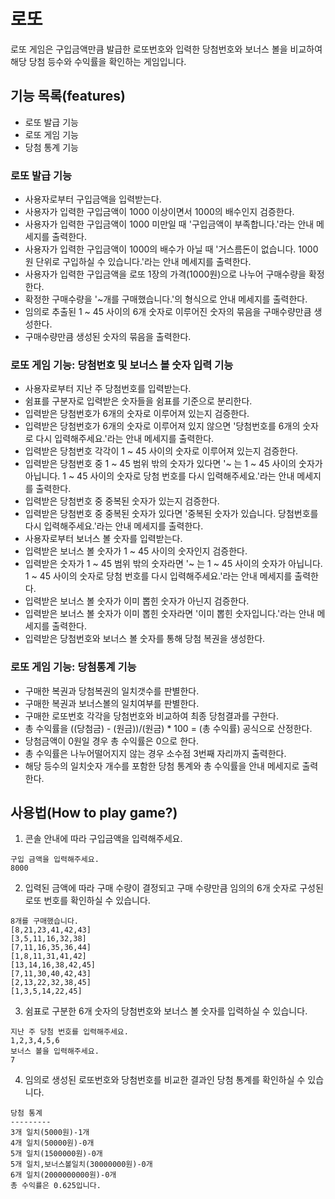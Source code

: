# 로또

로또 게임은 구입금액만큼 발급한 로또번호와 입력한 당첨번호와 보너스 볼을 비교하여 해당 당첨 등수와 수익률을 확인하는 게임입니다.

## 기능 목록(features)

* 로또 발급 기능
* 로또 게임 기능
* 당첨 통계 기능

### 로또 발급 기능

* 사용자로부터 구입금액을 입력받는다.
* 사용자가 입력한 구입금액이 1000 이상이면서 1000의 배수인지 검증한다.
* 사용자가 입력한 구입금액이 1000 미만일 때 '구입금액이 부족합니다.'라는 안내 메세지를 출력한다.
* 사용자가 입력한 구입금액이 1000의 배수가 아닐 때 '거스름돈이 없습니다. 1000원 단위로 
구입하실 수 있습니다.'라는 안내 메세지를 출력한다.
* 사용자가 입력한 구입금액을 로또 1장의 가격(1000원)으로 나누어 구매수량을 확정한다.
* 확정한 구매수량을 '~개를 구매했습니다.'의 형식으로 안내 메세지를 출력한다.
* 임의로 추출된 1 ~ 45 사이의 6개 숫자로 이루어진 숫자의 묶음을 구매수량만큼 생성한다.
* 구매수량만큼 생성된 숫자의 묶음을 출력한다.

### 로또 게임 기능: 당첨번호 및 보너스 볼 숫자 입력 기능

* 사용자로부터 지난 주 당첨번호를 입력받는다.
* 쉼표를 구분자로 입력받은 숫자들을 쉼표를 기준으로 분리한다.
* 입력받은 당첨번호가 6개의 숫자로 이루어져 있는지 검증한다.
* 입력받은 당첨번호가 6개의 숫자로 이루어져 있지 않으면 '당첨번호를 6개의 숫자로 다시 입력해주세요.'라는 안내 메세지를 출력한다.
* 입력받은 당첨번호 각각이 1 ~ 45 사이의 숫자로 이루어져 있는지 검증한다.
* 입력받은 당첨번호 중 1 ~ 45 범위 밖의 숫자가 있다면 '~ 는 1 ~ 45 사이의 숫자가 아닙니다. 1 ~ 45 사이의 숫자로 당첨 번호를 다시 입력해주세요.'라는 안내 메세지를 출력한다.
* 입력받은 당첨번호 중 중복된 숫자가 있는지 검증한다.
* 입력받은 당첨번호 중 중복된 숫자가 있다면 '중복된 숫자가 있습니다. 당첨번호를 다시 입력해주세요.'라는 안내 메세지를 출력한다.
* 사용자로부터 보너스 볼 숫자를 입력받는다.
* 입력받은 보너스 볼 숫자가 1 ~ 45 사이의 숫자인지 검증한다.
* 입력받은 숫자가 1 ~ 45 범위 밖의 숫자라면 '~ 는 1 ~ 45 사이의 숫자가 아닙니다. 1 ~ 45 사이의 숫자로 당첨 번호를 다시 입력해주세요.'라는 안내 메세지를 출력한다.
* 입력받은 보너스 볼 숫자가 이미 뽑힌 숫자가 아닌지 검증한다.
* 입력받은 보너스 볼 숫자가 이미 뽑힌 숫자라면 '이미 뽑힌 숫자입니다.'라는 안내 메세지를 출력한다.
* 입력받은 당첨번호와 보너스 볼 숫자를 통해 당첨 복권을 생성한다.

### 로또 게임 기능: 당첨통계 기능

* 구매한 복권과 당첨복권의 일치갯수를 판별한다.
* 구매한 복권과 보너스볼의 일치여부를 판별한다.
* 구매한 로또번호 각각을 당첨번호와 비교하여 최종 당첨결과를 구한다.
* 총 수익률을 ((당첨금) - (원금))/(원금) * 100 = (총 수익률) 공식으로 산정한다.
* 당첨금액이 0원일 경우 총 수익률은 0으로 한다.
* 총 수익률은 나누어떨어지지 않는 경우 소수점 3번째 자리까지 출력한다.
* 해당 등수의 일치숫자 개수를 포함한 당첨 통계와 총 수익률을 안내 메세지로 출력한다.

## 사용법(How to play game?)

1) 콘솔 안내에 따라 구입금액을 입력해주세요.

```
구입 금액을 입력해주세요.
8000
```

2) 입력된 금액에 따라 구매 수량이 결정되고 구매 수량만큼 임의의 6개 숫자로 구성된 로또 번호를 확인하실 수 있습니다.

```
8개를 구매했습니다.
[8,21,23,41,42,43]
[3,5,11,16,32,38]
[7,11,16,35,36,44]
[1,8,11,31,41,42]
[13,14,16,38,42,45]
[7,11,30,40,42,43]
[2,13,22,32,38,45]
[1,3,5,14,22,45]
```

3) 쉼표로 구분한 6개 숫자의 당첨번호와 보너스 볼 숫자를 입력하실 수 있습니다. 

```
지난 주 당첨 번호를 입력해주세요.
1,2,3,4,5,6
보너스 볼을 입력해주세요.
7
```
 
4) 임의로 생성된 로또번호와 당첨번호를 비교한 결과인 당첨 통계를 확인하실 수 있습니다.

```
당첨 통계
---------
3개 일치(5000원)-1개
4개 일치(50000원)-0개
5개 일치(1500000원)-0개
5개 일치,보너스볼일치(30000000원)-0개
6개 일치(2000000000원)-0개
총 수익률은 0.625입니다.
```